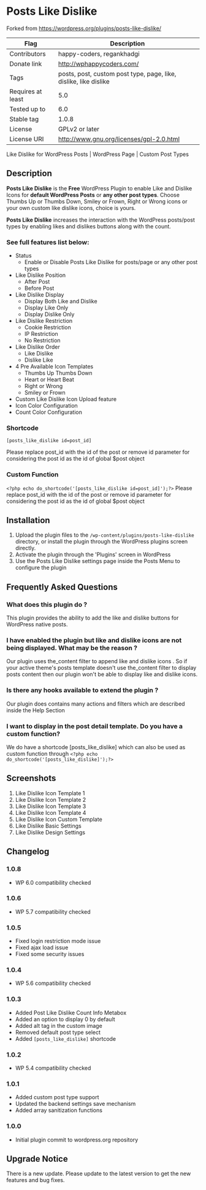 # Posts Like Dislike

Forked from https://wordpress.org/plugins/posts-like-dislike/

|Flag             |Description                |
|-----------------|---------------------------|
|     Contributors| happy-coders, regankhadgi |
|     Donate link | http://wphappycoders.com/ |
|             Tags| posts, post, custom post type, page, like, dislike, like dislike |
|Requires at least| 5.0 |
|     Tested up to| 6.0 |
|       Stable tag| 1.0.8 |
|          License| GPLv2 or later |
|      License URI| http://www.gnu.org/licenses/gpl-2.0.html |

Like Dislike for WordPress Posts | WordPress Page | Custom Post Types

## Description

**Posts Like Dislike** is the **Free** WordPress Plugin to enable Like and Dislike Icons for **default WordPress Posts** or
**any other post types**. Choose Thumbs Up or Thumbs Down, Smiley or Frown, Right or Wrong icons or your own custom like dislike icons, choice is yours.

**Posts Like Dislike** increases the interaction with the WordPress posts/post types by enabling likes and dislikes buttons along with the count.

### See full features list below:

- Status
    - Enable or Disable Posts Like Dislike for posts/page or any other post types
- Like Dislike Position
    - After Post
    - Before Post
- Like Dislike Display
    - Display Both Like and Dislike
    - Display Like Only
    - Display Dislike Only
- Like Dislike Restriction
    - Cookie Restriction
    - IP Restriction
    - No Restriction
- Like Dislike Order
    - Like Dislike
    - Dislike Like
- 4 Pre Available Icon Templates
    - Thumbs Up Thumbs Down
    - Heart or Heart Beat
    - Right or Wrong
    - Smiley or Frown
- Custom Like Dislike Icon Upload feature
- Icon Color Configuration
- Count Color Configuration

### Shortcode

`[posts_like_dislike id=post_id]`

Please replace post_id with the id of the post or remove id parameter for considering the post id as the id of global $post object

### Custom Function

`<?php echo do_shortcode('[posts_like_dislike id=post_id]');?>`
Please replace post_id with the id of the post or remove id parameter for considering the post id as the id of global $post object


## Installation

1. Upload the plugin files to the `/wp-content/plugins/posts-like-dislike` directory, or install the plugin through the WordPress plugins screen directly.
1. Activate the plugin through the 'Plugins' screen in WordPress
1. Use the Posts Like Dislike settings page inside the Posts Menu to configure the plugin



## Frequently Asked Questions

### What does this plugin do ?
This plugin provides the ability to add the like and dislike buttons for WordPress native posts.

### I have enabled the plugin but like and dislike icons are not being displayed. What may be the reason ?
Our plugin uses the_content filter to append like and dislike icons . So if your active theme's posts template doesn't use the_content filter to display posts content then our plugin won't be able to display like and dislike icons.

### Is there any hooks available to extend the plugin ?
Our plugin does contains many actions and filters which are described inside the Help Section

### I want to display in the post detail template. Do you have a custom function?
We do have a shortcode [posts_like_dislike] which can also be used as custom function through `<?php echo do_shortcode('[posts_like_dislike]');?>`

## Screenshots

1. Like Dislike Icon Template 1
2. Like Dislike Icon Template 2
3. Like Dislike Icon Template 3
4. Like Dislike Icon Template 4
5. Like Dislike Icon Custom Template
6. Like Dislike Basic Settings
7. Like Dislike Design Settings

## Changelog

### 1.0.8
* WP 6.0 compatibility checked

### 1.0.6
* WP 5.7 compatibility checked

### 1.0.5
* Fixed login restriction mode issue
* Fixed ajax load issue
* Fixed some security issues

### 1.0.4
* WP 5.6 compatibility checked

### 1.0.3
* Added Post Like Dislike Count Info Metabox
* Added an option to display 0 by default
* Added alt tag in the custom image
* Removed default post type select
* Added `[posts_like_dislike]` shortcode

### 1.0.2
* WP 5.4 compatibility checked

### 1.0.1
* Added custom post type support
* Updated the backend settings save mechanism
* Added array sanitization functions

### 1.0.0
* Initial plugin commit to wordpress.org repository

## Upgrade Notice
There is a new update. Please update to the latest version to get the new features and bug fixes.





